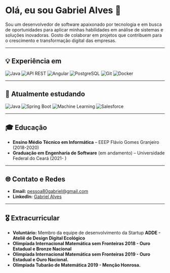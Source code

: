 # Olá, eu sou Gabriel Alves 👋

Sou um desenvolvedor de software apaixonado por tecnologia e em busca de oportunidades para aplicar minhas habilidades em análise de sistemas e soluções inovadoras. Gosto de colaborar em projetos que contribuem para o crescimento e transformação digital das empresas.

---

## 💡 Experiência em  

![Java](https://img.shields.io/badge/Java-ED8B00?style=for-the-badge&logo=java&logoColor=white)  ![API REST](https://img.shields.io/badge/API%20REST-005571?style=for-the-badge&logo=rest&logoColor=white)  ![Angular](https://img.shields.io/badge/Angular-DD0031?style=for-the-badge&logo=angular&logoColor=white)  ![PostgreSQL](https://img.shields.io/badge/PostgreSQL-336791?style=for-the-badge&logo=postgresql&logoColor=white)  ![Git](https://img.shields.io/badge/Git-F05032?style=for-the-badge&logo=git&logoColor=white)  ![Docker](https://img.shields.io/badge/Docker-2496ED?style=for-the-badge&logo=docker&logoColor=white)  

---

## 📖 Atualmente estudando  

![Java](https://img.shields.io/badge/Java-ED8B00?style=for-the-badge&logo=java&logoColor=white)  ![Spring Boot](https://img.shields.io/badge/Spring%20Boot-6DB33F?style=for-the-badge&logo=spring-boot&logoColor=white)  ![Machine Learning](https://img.shields.io/badge/Machine%20Learning-FF6F00?style=for-the-badge&logo=python&logoColor=white)  ![Salesforce](https://img.shields.io/badge/Salesforce-00A1E0?style=for-the-badge&logo=salesforce&logoColor=white)  

---

## 🎓 Educação

- **Ensino Médio Técnico em Informática** – EEEP Flávio Gomes Granjeiro (2018-2020)  
- **Graduação em Engenharia de Software** (em andamento) – Universidade Federal do Ceará (2021- )

---

## 🌐 Contato e Redes

- **Email:** [pessoa80gabriel@gmail.com](mailto:pessoa80gabriel@gmail.com)  
- **LinkedIn:** [Gabriel Alves](https://www.linkedin.com/in/gabriel-alves-6155ab237)

---

## 🎖️ Extracurricular

- **Voluntário:** Membro da equipe de desenvolvimento da Startup **ADDE - Ateliê de Design Digital Ecológico**  
- **Olimpíada Internacional Matemática sem Fronteiras 2018 - Ouro Estadual e Bronze Nacional** 
- **Olimpíada Internacional Matemática sem Fronteiras 2019 - Ouro Estadual e Ouro Nacional.**
- **Olimpíada Tubarão de Matemática 2019 - Menção Honrosa.**
